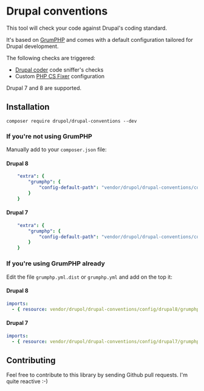 # Drupal conventions

This tool will check your code against Drupal's coding standard.

It's based on [GrumPHP](https://github.com/phpro/grumphp) and comes with a default configuration tailored for Drupal development.

The following checks are triggered:
* [Drupal coder](https://www.drupal.org/project/coder) code sniffer's checks
* Custom [PHP CS Fixer](https://github.com/FriendsOfPHP/PHP-CS-Fixer) configuration

Drupal 7 and 8 are supported.

## Installation

```shell
composer require drupol/drupal-conventions --dev
```

### If you're not using GrumPHP

Manually add to your `composer.json` file:

#### Drupal 8
```yaml
    "extra": {
        "grumphp": {
            "config-default-path": "vendor/drupol/drupal-conventions/config/drupal8/grumphp.yml"
        }
    }
```
#### Drupal 7
```yaml
    "extra": {
        "grumphp": {
            "config-default-path": "vendor/drupol/drupal-conventions/config/drupal7/grumphp.yml"
        }
    }
```

### If you're using GrumPHP already

Edit the file `grumphp.yml.dist` or `grumphp.yml` and add on the top it:

#### Drupal 8
```yaml
imports:
  - { resource: vendor/drupol/drupal-conventions/config/drupal8/grumphp.yml }
```
#### Drupal 7
```yaml
imports:
  - { resource: vendor/drupol/drupal-conventions/config/drupal7/grumphp.yml }
```

## Contributing

Feel free to contribute to this library by sending Github pull requests. I'm quite reactive :-)
